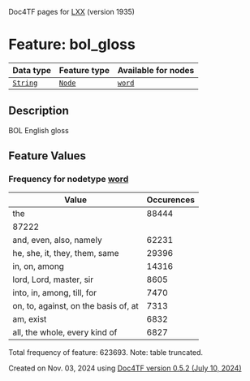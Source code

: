 Doc4TF pages for [LXX](https://github.com/CenterBLC/LXX) (version 1935)
# Feature: bol_gloss
Data type|Feature type|Available for nodes
---|---|---
[`String`](featuresbydatatype.md#string)|[`Node`](featuresbytype.md#node)| [`word`](featuresbynodetype.md#word) 
## Description
BOL English gloss
## Feature Values
### Frequency for nodetype [word](featuresbynodetype.md#word)
Value|Occurences
---|---
the|88444
|87222
and, even, also, namely|62231
he, she, it, they, them, same|29396
in, on, among|14316
lord, Lord, master, sir|8605
into, in, among, till, for|7470
on, to, against, on the basis of, at|7313
am, exist|6832
all, the whole, every kind of|6827

Total frequency of feature: 623693. Note: table truncated.
  

Created on Nov. 03, 2024 using [Doc4TF version 0.5.2 (July 10, 2024)](https://github.com/tonyjurg/Doc4TF/blob/main/CreateFeatureDoc.ipynb) 